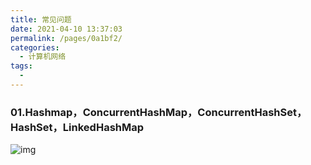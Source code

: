 ```yaml
---
title: 常见问题
date: 2021-04-10 13:37:03
permalink: /pages/0a1bf2/
categories:
  - 计算机网络
tags:
  - 
---
```

### 01.Hashmap，ConcurrentHashMap，ConcurrentHashSet，HashSet，LinkedHashMap

![img](https://img-blog.csdnimg.cn/20190711160733331.png?x-oss-process=image/watermark,type_ZmFuZ3poZW5naGVpdGk,shadow_10,text_aHR0cHM6Ly9ibG9nLmNzZG4ubmV0L3UwMTI4NjA5Mzg=,size_16,color_FFFFFF,t_70)